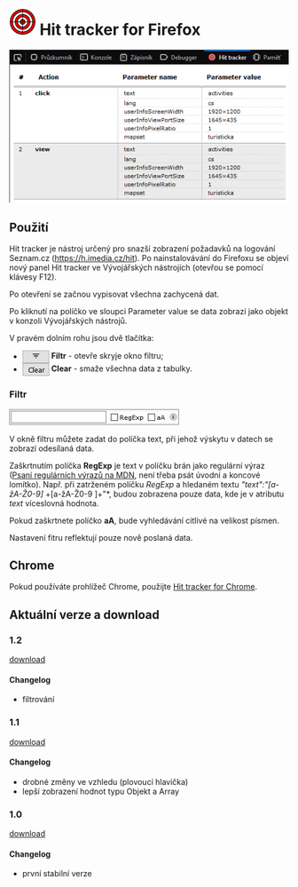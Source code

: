 # ![](https://raw.githubusercontent.com/Vylda/Hit-tracker/master/icons/logs-48.png) Hit tracker for Firefox

![](https://raw.githubusercontent.com/Vylda/Hit-tracker/master/resources/screenshot.png)



## Použití

Hit tracker je nástroj určený pro snazší zobrazení požadavků na logování Seznam.cz (https://h.imedia.cz/hit). Po nainstalovávání do Firefoxu se objeví nový panel Hit tracker ve Vývojářských nástrojích (otevřou se pomocí klávesy F12).

Po otevření se začnou vypisovat všechna zachycená dat.

Po kliknutí na políčko ve sloupci Parameter value se data zobrazí jako objekt v konzoli Vývojářských nástrojů.

V pravém dolním rohu jsou dvě tlačítka:

* <img style="vertical-align: middle;" src="https://raw.githubusercontent.com/Vylda/Hit-tracker/master/resources/filter.png"> **Filtr** -  otevře skryje okno filtru;
* <img style="vertical-align: middle;" src="https://raw.githubusercontent.com/Vylda/Hit-tracker/master/resources/clear.png"> **Clear** - smaže všechna data z tabulky.

### Filtr

![](https://raw.githubusercontent.com/Vylda/Hit-tracker/master/resources/filterdata.png)

V okně filtru můžete zadat do políčka text, při jehož  výskytu v datech se zobrazí odesílaná data.

Zaškrtnutím políčka **RegExp** je text v políčku brán jako regulární výraz ([Psaní regulárních výrazů na MDN](https://developer.mozilla.org/en-US/docs/Web/JavaScript/Guide/Regular_Expressions#Writing_a_regular_expression_pattern), není třeba psát úvodní a koncové lomítko). Např. při zatrženém políčku *RegExp* a hledaném textu *"text":"[a-žA-Ž0-9]* +[a-žA-Ž0-9 ]+"*, budou zobrazena pouze data, kde je v atributu *text* víceslovná hodnota.

Pokud zaškrtnete políčko **aA**, bude vyhledávání citlivé na velikost písmen.

Nastavení fitru reflektují pouze nově poslaná data.

## Chrome

Pokud používáte prohlížeč Chrome, použijte [Hit tracker for Chrome](https://github.com/Vylda/Hit-tracker-chrome).

## Aktuální verze a download

### 1.2
[download](https://raw.githubusercontent.com/Vylda/Hit-tracker/1.2/package/hit_tracker-1.2-fx.xpi)
#### Changelog
* filtrování

### 1.1
[download](https://raw.githubusercontent.com/Vylda/Hit-tracker/1.1/package/hit_tracker-1.1-fx.xpi)
#### Changelog
* drobné změny ve vzhledu (plovoucí hlavička)
* lepší zobrazení hodnot typu Objekt a Array

### 1.0
[download](https://raw.githubusercontent.com/Vylda/Hit-tracker/1.0/package/hit_tracker-1.0-fx.xpi)
#### Changelog
* první stabilní verze
